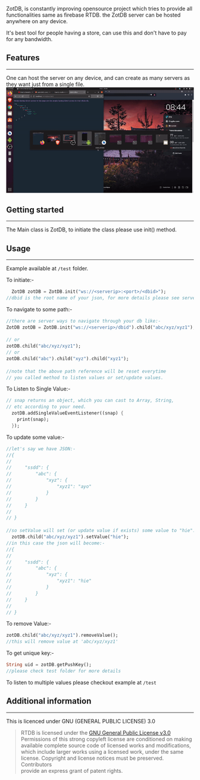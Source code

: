 <!-- 

ZotDB, is constantly improving opensource project which tries to provide all functionalities same as firebase RTDB.
the ZotDB server can be hosted anywhere on any device. 

It's best tool for people having a store, can use this and
don't have to pay for any bandwidth.
-->

ZotDB, is constantly improving opensource project which tries to provide all functionalities same as firebase RTDB.
the ZotDB server can be hosted anywhere on any device.

It's best tool for people having a store, can use this and
don't have to pay for any bandwidth.

## Features
***
One can host the server on any device, and can create as many servers as they want just from a single file.
![](https://github.com/ssddcodes/ssddrtdb/blob/flutterlib/demo.gif)
## Getting started
***
The Main class is ZotDB, to initiate the class please use init() method.

## Usage
***
 
Example available at `/test` folder. 

To initiate:- 

```dart
  ZotDB zotDB = ZotDB.init("ws://<serverip>:<port>/<dbid>");
//dbid is the root name of your json, for more details please see server logs
```

To navigate to some path:- 

```dart
//there are server ways to navigate through your db like:- 
ZotDB zotDB = ZotDB.init("ws://<serverip>/dbid").child("abc/xyz/xyz1");

// or
zotDB.child("abc/xyz/xyz1");
// or 
zotDB.child("abc").child("xyz").child("xyz1");

//note that the above path reference will be reset everytime
// you called method to listen values or set/update values.
```

To Listen to Single Value:- 

```dart
// snap returns an object, which you can cast to Array, String, 
// etc according to your need.
  zotDB.addSingleValueEventListener((snap) {
    print(snap);
  });
```

To update some value:- 
```dart
//let's say we have JSON:- 
//{
//
//     "ssdd": {
//         "abc": {
//             "xyz": {
//                 "xyz1": "ayo"
//             }
//         }
//     }
//
// }

//so setValue will set (or update value if exists) some value to "hie".
  zotDB.child("abc/xyz/xyz1").setValue("hie");
//in this case the json will become:- 
//{
//
//     "ssdd": {
//         "abc": {
//             "xyz": {
//                 "xyz1": "hie"
//             }
//         }
//     }
//
// }
```
To remove Value:-
```dart
zotDB.child("abc/xyz/xyz1").removeValue();
//this will remove value at 'abc/xyz/xyz1'
```

To get unique key:- 
```dart
String uid = zotDB.getPushKey();
//please check test folder for more details
```

To listen to multiple values please checkout example at `/test`

## Additional information
***
This is licenced under GNU (GENERAL PUBLIC LICENSE) 3.0

> RTDB is licensed under the [GNU General Public License v3.0](./LICENSE.md)  
> Permissions of this strong copyleft license are conditioned on making  
> available complete source code of licensed works and modifications,  
> which include larger works using a licensed work, under the same  
> license. Copyright and license notices must be preserved. Contributors  
> provide an express grant of patent rights.
